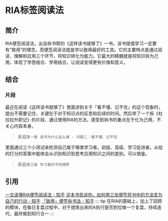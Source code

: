 # RIA标签阅读法
## 简介

RIA便签阅读法，出自拆书帮的《这样读书就够了》一书。该书提倡学习一定要有“致用”的理念。而便签阅读法就是学以致用最好的工具。它的主要特点是通过阅读、理解和应用三个环节，将知识转化为能力。它最大的精髓就是将知识拆为己用，体现了学思结合、学用结合，让阅读变得更有价值和意义。

## 结合

### 片段
最近在阅读《这样读书就够了》里面讲到关于「看不懂、记不住」的这个现象时，提出不需要记住，关键在于对于知识点的反思和后续的时间。然后举了一个拆《杜拉拉升职记》的片段，通过使用RIA的方法，感受到拆书的重点在于化为己用，不关心内容本身。
> 来自`第一章 读书为什么这么难 - 问题二：看不懂、记不住`


里面通过三个小测试来检测自己属于哪类学习者。初级、高级、学习促进者。从给的打分的答案中能体会从识别知识到思考应用知识之间的差别。可以借鉴。
> 来自`第三章 学习者的不同境界`

## 引用
[一文读懂RIA便签阅读法 - 知乎](https://zhuanlan.zhihu.com/p/455535161)
[这本书告诉你，如何用三张便签将书中的方法变为自己的行动 - 知乎](https://zhuanlan.zhihu.com/p/26721676)
[「致用」便签拆书法 - 知乎](https://zhuanlan.zhihu.com/p/32506933)
::: tip
在RIA的基础上，加上了回顾的模块，在每日复盘过程中，对于提炼出来的A执行是否到位做一个复盘，持续迭代，最终做到知行合一
:::